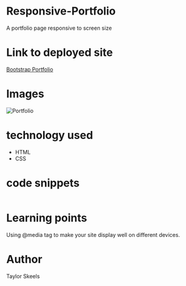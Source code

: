 # Responsive-Portfolio
A portfolio page responsive to screen size

# Link to deployed site
[Bootstrap Portfolio](https://skeeis.github.io/Responsive-Portfolio/)


# Images
![Portfolio](...)

# technology used

- HTML
- CSS

# code snippets
```

```


# Learning points
Using @media tag to make your site display well on different devices.

# Author 
Taylor Skeels

